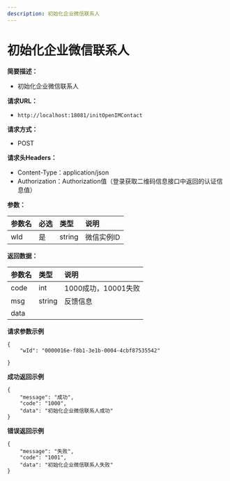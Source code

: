 ```yaml
---
description: 初始化企业微信联系人
---
```


# 初始化企业微信联系人

**简要描述：**

* 初始化企业微信联系人

**请求URL：**

* `http://localhost:18081/initOpenIMContact`

**请求方式：**

* POST

**请求头Headers：**

* Content-Type：application/json
* Authorization：Authorization值（登录获取二维码信息接口中返回的认证信息值）

**参数：**

| 参数名 | 必选 | 类型 | 说明 |
| :--- | :--- | :--- | :--- |
| wId | 是 | string | 微信实例ID |

**返回数据：**

| 参数名 | 类型 | 说明 |
| :--- | :--- | :--- |
| code | int | 1000成功，10001失败 |
| msg | string | 反馈信息 |
| data |  |  |

**请求参数示例**

```text
{
    "wId": "0000016e-f8b1-3e1b-0004-4cbf87535542"

}
```

**成功返回示例**

```text
{
    "message": "成功",
    "code": "1000",
    "data": "初始化企业微信联系人成功"
}
```

**错误返回示例**

```text
{
    "message": "失败",
    "code": "1001",
    "data": "初始化企业微信联系人失败"
}
```

